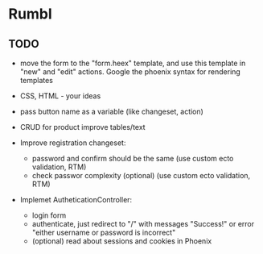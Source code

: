 # Rumbl

## TODO

- move the form to the "form.heex" template, and use this template in "new" and "edit" actions. Google the phoenix syntax for rendering templates
- CSS, HTML - your ideas
- pass button name as a variable (like changeset, action)

- CRUD for product improve tables/text

- Improve registration changeset:

  - password and confirm should be the same (use custom ecto validation, RTM)
  - check passwor complexity (optional) (use custom ecto validation, RTM)

- Implemet AutheticationController:
  - login form
  - authenticate, just redirect to "/" with messages "Success!" or error "either username or password is incorrect"
  - (optional) read about sessions and cookies in Phoenix
